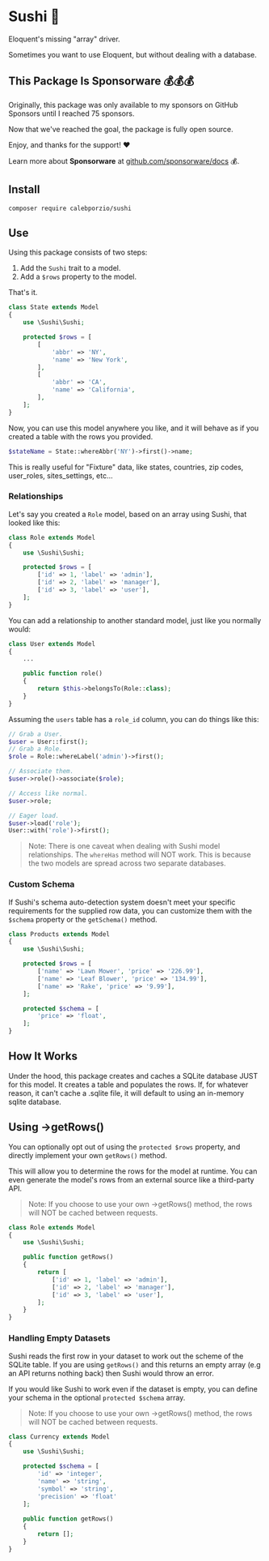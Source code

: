 # Sushi 🍣
Eloquent's missing "array" driver.

Sometimes you want to use Eloquent, but without dealing with a database.

## This Package Is Sponsorware 💰💰💰
Originally, this package was only available to my sponsors on GitHub Sponsors until I reached 75 sponsors.

Now that we've reached the goal, the package is fully open source.

Enjoy, and thanks for the support! ❤️

Learn more about **Sponsorware** at [github.com/sponsorware/docs](https://github.com/sponsorware/docs) 💰.

## Install
```
composer require calebporzio/sushi
```

## Use

Using this package consists of two steps:
1. Add the `Sushi` trait to a model.
2. Add a `$rows` property to the model.

That's it.

```php
class State extends Model
{
    use \Sushi\Sushi;

    protected $rows = [
        [
            'abbr' => 'NY',
            'name' => 'New York',
        ],
        [
            'abbr' => 'CA',
            'name' => 'California',
        ],
    ];
}
```

Now, you can use this model anywhere you like, and it will behave as if you created a table with the rows you provided.
```php
$stateName = State::whereAbbr('NY')->first()->name;
```

This is really useful for "Fixture" data, like states, countries, zip codes, user_roles, sites_settings, etc...

### Relationships
Let's say you created a `Role` model, based on an array using Sushi, that looked like this:
```php
class Role extends Model
{
    use \Sushi\Sushi;

    protected $rows = [
        ['id' => 1, 'label' => 'admin'],
        ['id' => 2, 'label' => 'manager'],
        ['id' => 3, 'label' => 'user'],
    ];
}
```

You can add a relationship to another standard model, just like you normally would:
```php
class User extends Model
{
    ...

    public function role()
    {
        return $this->belongsTo(Role::class);
    }
}
```

Assuming the `users` table has a `role_id` column, you can do things like this:
```php
// Grab a User.
$user = User::first();
// Grab a Role.
$role = Role::whereLabel('admin')->first();

// Associate them.
$user->role()->associate($role);

// Access like normal.
$user->role;

// Eager load.
$user->load('role');
User::with('role')->first();
```

> Note: There is one caveat when dealing with Sushi model relationships. The `whereHas` method will NOT work. This is because the two models are spread across two separate databases.

### Custom Schema
If Sushi's schema auto-detection system doesn't meet your specific requirements for the supplied row data, you can customize them with the `$schema` property or the `getSchema()` method.

```php
class Products extends Model
{
    use \Sushi\Sushi;

    protected $rows = [
        ['name' => 'Lawn Mower', 'price' => '226.99'],
        ['name' => 'Leaf Blower', 'price' => '134.99'],
        ['name' => 'Rake', 'price' => '9.99'],
    ];

    protected $schema = [
        'price' => 'float',
    ];
}
```

## How It Works
Under the hood, this package creates and caches a SQLite database JUST for this model. It creates a table and populates the rows. If, for whatever reason, it can't cache a .sqlite file, it will default to using an in-memory sqlite database.

## Using ->getRows()
You can optionally opt out of using the `protected $rows` property, and directly implement your own `getRows()` method.

This will allow you to determine the rows for the model at runtime. You can even generate the model's rows from an external source like a third-party API.

> Note: If you choose to use your own ->getRows() method, the rows will NOT be cached between requests.

```php
class Role extends Model
{
    use \Sushi\Sushi;

    public function getRows()
    {
        return [
            ['id' => 1, 'label' => 'admin'],
            ['id' => 2, 'label' => 'manager'],
            ['id' => 3, 'label' => 'user'],
        ];
    }
}
```
### Handling Empty Datasets
Sushi reads the first row in your dataset to work out the scheme of the SQLite table. If you are using `getRows()` and this returns an empty array (e.g an API returns nothing back) then Sushi would throw an error.

If you would like Sushi to work even if the dataset is empty, you can define your schema in the optional `protected $schema` array. 

> Note: If you choose to use your own ->getRows() method, the rows will NOT be cached between requests.

```php
class Currency extends Model
{
    use \Sushi\Sushi;

    protected $schema = [
        'id' => 'integer',
        'name' => 'string',
        'symbol' => 'string',
        'precision' => 'float'
    ];
    
    public function getRows()
    {
        return [];
    }
}
```
